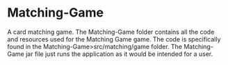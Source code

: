 # Matching-Game
A card matching game.
The Matching-Game folder contains all the code and resources used for the Matching Game game. The code is specifically found in the Matching-Game>src/matching/game folder.
The Matching-Game jar file just runs the application as it would be intended for a user.
